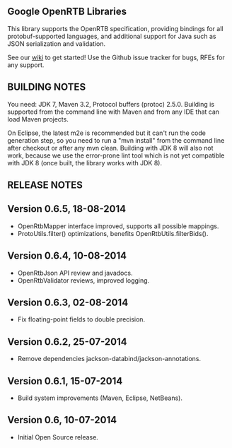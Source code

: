 Google OpenRTB Libraries
----------------------------------------------------------------------

This library supports the OpenRTB specification, providing
bindings for all protobuf-supported languages, and additional
support for Java such as JSON serialization and validation.

See our [wiki](https://github.com/google/openrtb/wiki) to get started!
Use the Github issue tracker for bugs, RFEs for any support.


BUILDING NOTES
----------------------------------------------------------------------

You need: JDK 7, Maven 3.2, Protocol buffers (protoc) 2.5.0.
Building is supported from the command line with Maven and
from any IDE that can load Maven projects.

On Eclipse, the latest m2e is recommended but it can't run the code
generation step, so you need to run a "mvn install" from the command
line after checkout or after any mvn clean. Building with JDK 8 will
also not work, because we use the error-prone lint tool which is not
yet compatible with JDK 8 (once built, the library works with JDK 8).


RELEASE NOTES
----------------------------------------------------------------------

## Version 0.6.5, 18-08-2014

* OpenRtbMapper interface improved, supports all possible mappings.
* ProtoUtils.filter() optimizations, benefits OpenRtbUtils.filterBids().

## Version 0.6.4, 10-08-2014

* OpenRtbJson API review and javadocs.
* OpenRtbValidator reviews, improved logging.

## Version 0.6.3, 02-08-2014

* Fix floating-point fields to double precision.

## Version 0.6.2, 25-07-2014

* Remove dependencies jackson-databind/jackson-annotations.

## Version 0.6.1, 15-07-2014

* Build system improvements (Maven, Eclipse, NetBeans).

## Version 0.6, 10-07-2014

* Initial Open Source release.
